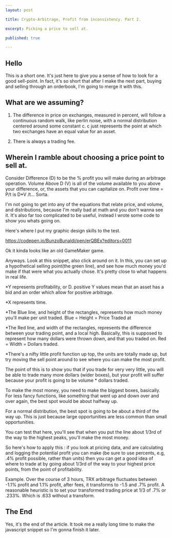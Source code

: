 ```yaml
---
layout: post

title: Crypto-Arbitrage, Profit from inconsistency. Part 2.

excerpt: Picking a price to sell at.

published: true

---
```



## Hello
This is a short one. It's just here to give you a sense of how to look for a good sell-point. In fact, it's so short that after I make the next part, buying and selling through an orderbook, I'm going to merge it with this.

## What are we assuming?

1. The difference in price on exchanges, measured in percent, will follow a continuous random walk, like perlin noise, with a normal distribution centered around some constant c. c just represents the point at which two exchanges have an equal value for an asset.

2. There is always a trading fee.

## Wherein I ramble about choosing a price point to sell at.

Consider Difference (D) to be the % profit you will make during an arbitrage operation.
Volume Above D (V) is all of the volume available to you above your difference, or, the assets that you can capitalize on.
Profit over time = P/t is D*V /t... Sorta.

I'm not going to get into any of the equations that relate price, and volume, and distributions, because I'm really bad at math and you don't wanna see it. It's also far too complicated to be useful, instead I wrote some code to show you whats going on.


Here's where I put my graphic design skills to the test.

https://codepen.io/BunzoBunaldi/pen/erQBEx?editors=0011

Ok it kinda looks like an old GameMaker game.

Anyways. Look at this snippet, also click around on it. In this, you can set up a hypothetical selling point(the green line), and see how much money you'd make if that were what you actually chose. It's pretty close to what happens in real life.

*Y represents profitability, or D. positive Y values mean that an asset has a bid and an order which allow for positive arbitrage.

*X represents time.
 
*The Blue line, and height of the rectangles, represents how much money you'll make per unit traded. Blue = Height = Price Traded at

*The Red line, and width of the rectangles, represents the difference between your trading point, and a local high. Basically, this is supposed to represent how many dollars were thrown down, and that you traded on. Red = Width = Dollars traded.
 
*There's a nifty little profit function up top, the units are totally made up, but try moving the sell point around to see where you can make the most profit.


The point of this is to show you that if you trade for very very little, you will be able to trade many more dollars (wider boxes), but your profit will suffer because your profit is going to be volume * dollars traded.

To make the most money, you need to make the biggest boxes, basically. For less fancy functions, like something that went up and down over and over again, the best spot would be about halfway up.

For a normal distribution, the best spot is going to be about a third of the way up. This is just because large opportunities are less common than small opportunities.

You can test that here, you'll see that when you put the line about 1/3rd of the way to the highest peaks, you'll make the most money.

So here's how to apply this : if you look at pricing data, and are calculating and logging the potential profit you can make (be sure to use percents, e.g, .4% profit possible, rather than units) then you can get a good idea of where to trade at by going about 1/3rd of the way to your highest price points, from the point of profitability.

Example. Over the course of 3 hours, TRX arbitrage fluctuates between -1.1% profit and 1.1% profit, after fees, it transforms to -1.5 and .7% profit. A reasonable heuristic is to set your transformed trading price at 1/3 of .7% or .233%. Which is .633 without a transform.

## The End

Yes, it's the end of the article. It took me a really long time to make the javascript snippet so I'm gonna finish it later.